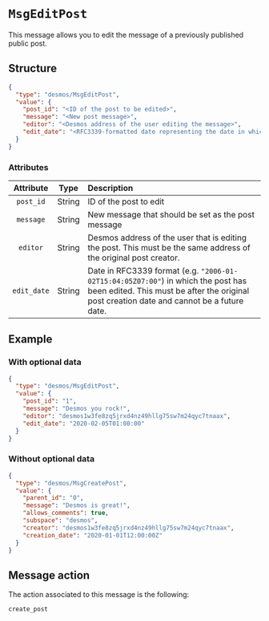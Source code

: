 # `MsgEditPost`
This message allows you to edit the message of a previously published public post.

## Structure
```json
{
  "type": "desmos/MsgEditPost",
  "value": {
    "post_id": "<ID of the post to be edited>",
    "message": "<New post message>",
    "editor": "<Desmos address of the user editing the message>",
    "edit_date": "<RFC3339-formatted date representing the date in which the post has been edited>"
  }
}
```

### Attributes
| Attribute | Type | Description |
| :-------: | :----: | :-------- |
| `post_id` | String | ID of the post to edit |
| `message` | String | New message that should be set as the post message |
| `editor` | String | Desmos address of the user that is editing the post. This must be the same address of the original post creator. |
| `edit_date` | String | Date in RFC3339 format (e.g. `"2006-01-02T15:04:05Z07:00"`) in which the post has been edited. This must be after the original post creation date and cannot be a future date. |

## Example
### With optional data
```json
{
  "type": "desmos/MsgEditPost",
  "value": {
    "post_id": "1",
    "message": "Desmos you rock!",
    "editor": "desmos1w3fe8zq5jrxd4nz49hllg75sw7m24qyc7tnaax",
    "edit_date": "2020-02-05T01:00:00"
  }
}
``` 

### Without optional data
```json
{
  "type": "desmos/MsgCreatePost",
  "value": {
    "parent_id": "0",
    "message": "Desmos is great!",
    "allows_comments": true,
    "subspace": "desmos",
    "creator": "desmos1w3fe8zq5jrxd4nz49hllg75sw7m24qyc7tnaax",
    "creation_date": "2020-01-01T12:00:00Z"
  }
}
```

## Message action
The action associated to this message is the following: 

```
create_post
```